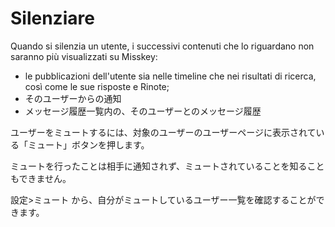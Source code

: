 # Silenziare

Quando si silenzia un utente, i successivi contenuti che lo riguardano non saranno più visualizzati su Misskey:

* le pubblicazioni dell'utente sia nelle timeline che nei risultati di ricerca, così come le sue risposte e Rinote;
* そのユーザーからの通知
* メッセージ履歴一覧内の、そのユーザーとのメッセージ履歴

ユーザーをミュートするには、対象のユーザーのユーザーページに表示されている「ミュート」ボタンを押します。

ミュートを行ったことは相手に通知されず、ミュートされていることを知ることもできません。

設定>ミュート から、自分がミュートしているユーザー一覧を確認することができます。
